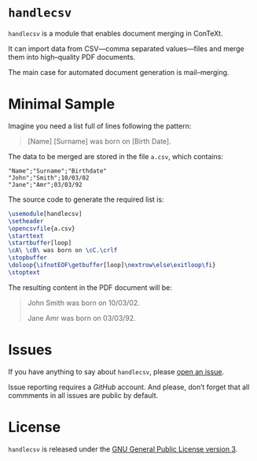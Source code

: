 # `handlecsv`

`handlecsv` is a module that enables document merging in ConTeXt.

It can import data from CSV—comma separated values—files and merge them into high–quality PDF documents.

The main case for automated document generation is mail–merging.

# Minimal Sample

Imagine you need a list full of lines following the pattern:

> [Name] [Surname] was born on [Birth Date].

The data to be merged are stored in the file `a.csv`, which contains:

```
"Name";"Surname";"Birthdate"
"John";"Smith";10/03/02
"Jane";"Amr";03/03/92
```

The source code to generate the required list is:

``` tex
\usemodule[handlecsv]
\setheader
\opencsvfile{a.csv}
\starttext
\startbuffer[loop]
\cA\ \cB\ was born on \cC.\crlf
\stopbuffer
\doloop{\ifnotEOF\getbuffer[loop]\nextrow\else\exitloop\fi}
\stoptext
```

The resulting content in the PDF document will be:

>John Smith was born on 10/03/02.
>
>Jane Amr was born on 03/03/92.

# Issues

If you have anything to say about `handlecsv`, please [open an issue](https://github.com/ousia/handlecsv/issues/new).

Issue reporting requires a _GitHub_ account. And please, don’t forget that all commments in all issues are public by default.

# License

`handlecsv` is released under the [GNU General Public License version 3](https://gnu.org/licenses/gpl-3.0.html).
